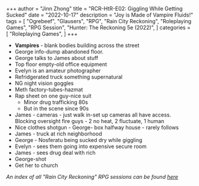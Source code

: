 +++
author = "Jinn Zhong"
title = "RCR-HtR-E02: Giggling While Getting Sucked"
date = "2022-10-17"
description = "Joy is Made of Vampire Fluids!"
tags = [
    "Ogrebeef",
    "Glausers",
    "RPG",
    "Rain City Reckoning",
    "Roleplaying Games",
    "RPG Session",
    "Hunter: The Reckoning 5e (2022)",
]
categories = [
    "Roleplaying Games",
]
+++
* **Vampires** - blank bodies building across the street
* George info-dump abandoned floor. 
* George talks to James about stuff 
* Top floor empty-old office equipment 
* Evelyn is an amateur photographer 
* Refridgerated truck something supernatural 
* NG night vision goggles 
* Meth factory-tubes-hazmat
* Rap sheet on one guy-nice suit
   * Minor drug trafficking 80s
   * But in the scene since 90s
* James - cameras - just walk in-set up cameras all have access. Blocking oversight fire guys - 2 no heat, 2 fluctuate, 1 human 
* Nice clothes shotgun - George- box halfway house - rarely follows
* James - truck at rich neighborhood 
* George - Nosferatu being sucked dry while giggling 
* Evelyn - sees them going into expensive secure room 
* James - sees drug deal with rich 
* George-shot 
* Get her to church

_An index of all "Rain City Reckoning" RPG sessions can be found [here](https://journal.jinnzhong.com/tags/rain-city-reckoning/)_
